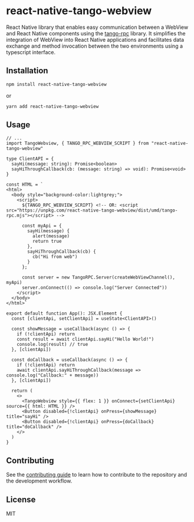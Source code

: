 # react-native-tango-webview

React Native library that enables easy communication between a WebView and React Native components using the [tango-rpc](https://github.com/mattijsf/tango-rpc) library. It simplifies the integration of WebView into React Native applications and facilitates data exchange and method invocation between the two environments using a typescript interface.

## Installation

```sh
npm install react-native-tango-webview
```
or
```sh
yarn add react-native-tango-webview
```

## Usage

```tsx
// ...
import TangoWebview, { TANGO_RPC_WEBVIEW_SCRIPT } from "react-native-tango-webview"

type ClientAPI = {
  sayHi(message: string): Promise<boolean>
  sayHiThroughCallback(cb: (message: string) => void): Promise<void>
}

const HTML = `
<html>
  <body style="background-color:lightgrey;">
    <script>
      ${TANGO_RPC_WEBVIEW_SCRIPT} <!-- OR: <script src="https://unpkg.com/react-native-tango-webview/dist/umd/tango-rpc.mjs"></script> -->

      const myApi = {
        sayHi(message) {
          alert(message)
          return true
        },
        sayHiThroughCallback(cb) {
          cb("Hi from web")
        }
      };

      const server = new TangoRPC.Server(createWebViewChannel(), myApi)
      server.onConnect(() => console.log("Server Connected"))
    </script>
  </body>
</html>`

export default function App(): JSX.Element {
  const [clientApi, setClientApi] = useState<ClientAPI>()

  const showMessage = useCallback(async () => {
    if (!clientApi) return
    const result = await clientApi.sayHi("Hello World!")
    console.log(result) // true
  }, [clientApi])

  const doCallback = useCallback(async () => {
    if (!clientApi) return
    await clientApi.sayHiThroughCallback(message => console.log("Callback:" + message))
  }, [clientApi])

  return (
    <>
      <TangoWebview style={{ flex: 1 }} onConnect={setClientApi} source={{ html: HTML }} />
      <Button disabled={!clientApi} onPress={showMessage} title="sayHi" />
      <Button disabled={!clientApi} onPress={doCallback} title="doCallback" />
    </>
  )
}

```

## Contributing

See the [contributing guide](CONTRIBUTING.md) to learn how to contribute to the repository and the development workflow.

## License

MIT